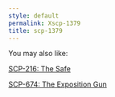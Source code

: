 ```yaml
---
style: default
permalink: Xscp-1379
title: scp-1379
---
```

You may also like:

[SCP-216: The Safe](http://scp-wiki.net/scp-216)

[SCP-674: The Exposition Gun](http://scp-wiki.net/scp-674)
